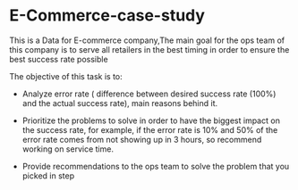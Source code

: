 # E-Commerce-case-study

This is a Data for E-commerce company,The main goal for the ops team of this company is to serve all retailers in the best timing in order to ensure the
best success rate possible

The objective of this task is to:

- Analyze error rate ( difference between desired success rate (100%) and the actual
success rate), main reasons behind it.

- Prioritize the problems to solve in order to have the biggest impact on the success rate,
for example, if the error rate is 10% and 50% of the error rate comes from not showing
up in 3 hours, so recommend working on service time.

- Provide recommendations to the ops team to solve the problem that you picked in step
